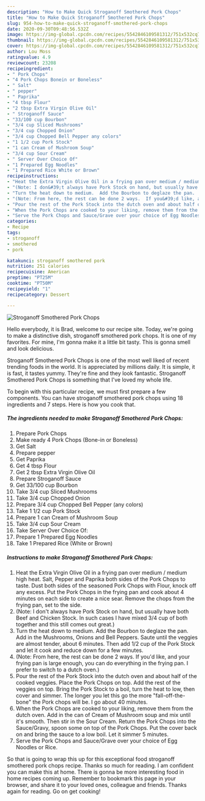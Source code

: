 ```yaml
---
description: "How to Make Quick Stroganoff Smothered Pork Chops"
title: "How to Make Quick Stroganoff Smothered Pork Chops"
slug: 954-how-to-make-quick-stroganoff-smothered-pork-chops
date: 2020-09-30T09:48:56.532Z
image: https://img-global.cpcdn.com/recipes/5542846109581312/751x532cq70/stroganoff-smothered-pork-chops-recipe-main-photo.jpg
thumbnail: https://img-global.cpcdn.com/recipes/5542846109581312/751x532cq70/stroganoff-smothered-pork-chops-recipe-main-photo.jpg
cover: https://img-global.cpcdn.com/recipes/5542846109581312/751x532cq70/stroganoff-smothered-pork-chops-recipe-main-photo.jpg
author: Lou Moss
ratingvalue: 4.9
reviewcount: 23208
recipeingredient:
- " Pork Chops"
- "4 Pork Chops Bonein or Boneless"
- " Salt"
- " pepper"
- " Paprika"
- "4 tbsp Flour"
- "2 tbsp Extra Virgin Olive Oil"
- " Stroganoff Sauce"
- "33/100 cup Bourbon"
- "3/4 cup Sliced Mushrooms"
- "3/4 cup Chopped Onion"
- "3/4 cup Chopped Bell Pepper any colors"
- "1 1/2 cup Pork Stock"
- "1 can Cream of Mushroom Soup"
- "3/4 cup Sour Cream"
- " Server Over Choice Of"
- "1 Prepared Egg Noodles"
- "1 Prepared Rice White or Brown"
recipeinstructions:
- "Heat the Extra Virgin Olive Oil in a frying pan over medium / medium high heat.  Salt, Pepper and Paprika both sides of the Pork Chops to taste.  Dust both sides of the seasoned Pork Chops with Flour, knock off any excess.  Put the Pork Chops in the frying pan and cook about 4 minutes on each side to create a nice sear.  Remove the chops from the frying pan, set to the side."
- "(Note: I don&#39;t always have Pork Stock on hand, but usually have both Beef and Chicken Stock.  In such cases I have mixed 3/4 cup of both together and this still comes out great.)"
- "Turn the heat down to medium.  Add the Bourbon to deglaze the pan.  Add in the Mushrooms, Onions and Bell Peppers.  Saute until the veggies are almost tender, about 6 minutes.  Then add 1/2 cup of the Pork Stock and let it cook and reduce down for a few minutes."
- "(Note: From here, the rest can be done 2 ways.  If you&#39;d like, and your frying pan is large enough, you can do everything in the frying pan.  I prefer to switch to a dutch oven.)"
- "Pour the rest of the Pork Stock into the dutch oven and about half of the cooked veggies.  Place the Pork Chops on top.  Add the rest of the veggies on top.  Bring the Pork Stock to a boil, turn the heat to low, then cover and simmer.  The longer you let this go the more &#34;fall-off-the-bone&#34; the Pork chops will be.  I go about 40 minutes."
- "When the Pork Chops are cooked to your liking, remove them from the dutch oven.  Add in the can of Cream of Mushroom soup and mix until it&#39;s smooth.  Then stir in the Sour Cream.  Return the Pork Chops into the Sauce/Gravy, spoon some on top of the Pork Chops.  Put the cover back on and bring the sauce to a low boil.  Let it simmer 5 minutes."
- "Serve the Pork Chops and Sauce/Grave over your choice of Egg Noodles or Rice."
categories:
- Recipe
tags:
- stroganoff
- smothered
- pork

katakunci: stroganoff smothered pork 
nutrition: 251 calories
recipecuisine: American
preptime: "PT25M"
cooktime: "PT50M"
recipeyield: "1"
recipecategory: Dessert

---
```



![Stroganoff Smothered Pork Chops](https://img-global.cpcdn.com/recipes/5542846109581312/751x532cq70/stroganoff-smothered-pork-chops-recipe-main-photo.jpg)

Hello everybody, it is Brad, welcome to our recipe site. Today, we're going to make a distinctive dish, stroganoff smothered pork chops. It is one of my favorites. For mine, I'm gonna make it a little bit tasty. This is gonna smell and look delicious.



Stroganoff Smothered Pork Chops is one of the most well liked of recent trending foods in the world. It is appreciated by millions daily. It is simple, it is fast, it tastes yummy. They're fine and they look fantastic. Stroganoff Smothered Pork Chops is something that I've loved my whole life.


To begin with this particular recipe, we must first prepare a few components. You can have stroganoff smothered pork chops using 18 ingredients and 7 steps. Here is how you cook that.

<!--inarticleads1-->

##### The ingredients needed to make Stroganoff Smothered Pork Chops:

1. Prepare  Pork Chops
1. Make ready 4 Pork Chops (Bone-in or Boneless)
1. Get  Salt
1. Prepare  pepper
1. Get  Paprika
1. Get 4 tbsp Flour
1. Get 2 tbsp Extra Virgin Olive Oil
1. Prepare  Stroganoff Sauce
1. Get 33/100 cup Bourbon
1. Take 3/4 cup Sliced Mushrooms
1. Take 3/4 cup Chopped Onion
1. Prepare 3/4 cup Chopped Bell Pepper (any colors)
1. Take 1 1/2 cup Pork Stock
1. Prepare 1 can Cream of Mushroom Soup
1. Take 3/4 cup Sour Cream
1. Take  Server Over Choice Of:
1. Prepare 1 Prepared Egg Noodles
1. Take 1 Prepared Rice (White or Brown)




<!--inarticleads2-->

##### Instructions to make Stroganoff Smothered Pork Chops:

1. Heat the Extra Virgin Olive Oil in a frying pan over medium / medium high heat.  Salt, Pepper and Paprika both sides of the Pork Chops to taste.  Dust both sides of the seasoned Pork Chops with Flour, knock off any excess.  Put the Pork Chops in the frying pan and cook about 4 minutes on each side to create a nice sear.  Remove the chops from the frying pan, set to the side.
1. (Note: I don&#39;t always have Pork Stock on hand, but usually have both Beef and Chicken Stock.  In such cases I have mixed 3/4 cup of both together and this still comes out great.)
1. Turn the heat down to medium.  Add the Bourbon to deglaze the pan.  Add in the Mushrooms, Onions and Bell Peppers.  Saute until the veggies are almost tender, about 6 minutes.  Then add 1/2 cup of the Pork Stock and let it cook and reduce down for a few minutes.
1. (Note: From here, the rest can be done 2 ways.  If you&#39;d like, and your frying pan is large enough, you can do everything in the frying pan.  I prefer to switch to a dutch oven.)
1. Pour the rest of the Pork Stock into the dutch oven and about half of the cooked veggies.  Place the Pork Chops on top.  Add the rest of the veggies on top.  Bring the Pork Stock to a boil, turn the heat to low, then cover and simmer.  The longer you let this go the more &#34;fall-off-the-bone&#34; the Pork chops will be.  I go about 40 minutes.
1. When the Pork Chops are cooked to your liking, remove them from the dutch oven.  Add in the can of Cream of Mushroom soup and mix until it&#39;s smooth.  Then stir in the Sour Cream.  Return the Pork Chops into the Sauce/Gravy, spoon some on top of the Pork Chops.  Put the cover back on and bring the sauce to a low boil.  Let it simmer 5 minutes.
1. Serve the Pork Chops and Sauce/Grave over your choice of Egg Noodles or Rice.




So that is going to wrap this up for this exceptional food stroganoff smothered pork chops recipe. Thanks so much for reading. I am confident you can make this at home. There is gonna be more interesting food in home recipes coming up. Remember to bookmark this page in your browser, and share it to your loved ones, colleague and friends. Thanks again for reading. Go on get cooking!
